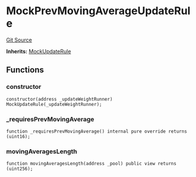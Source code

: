 # MockPrevMovingAverageUpdateRule
[Git Source](https://github.com/QuantAMMProtocol/QuantAMM-V1/blob/3cfe58cf30c64b95a2607d2672fb541c48d807e0/contracts/mock/mockRules/MockUpdateRule.sol)

**Inherits:**
[MockUpdateRule](/contracts/mock/mockRules/MockUpdateRule.sol/contract.MockUpdateRule.md)


## Functions
### constructor


```solidity
constructor(address _updateWeightRunner) MockUpdateRule(_updateWeightRunner);
```

### _requiresPrevMovingAverage


```solidity
function _requiresPrevMovingAverage() internal pure override returns (uint16);
```

### movingAveragesLength


```solidity
function movingAveragesLength(address _pool) public view returns (uint256);
```

